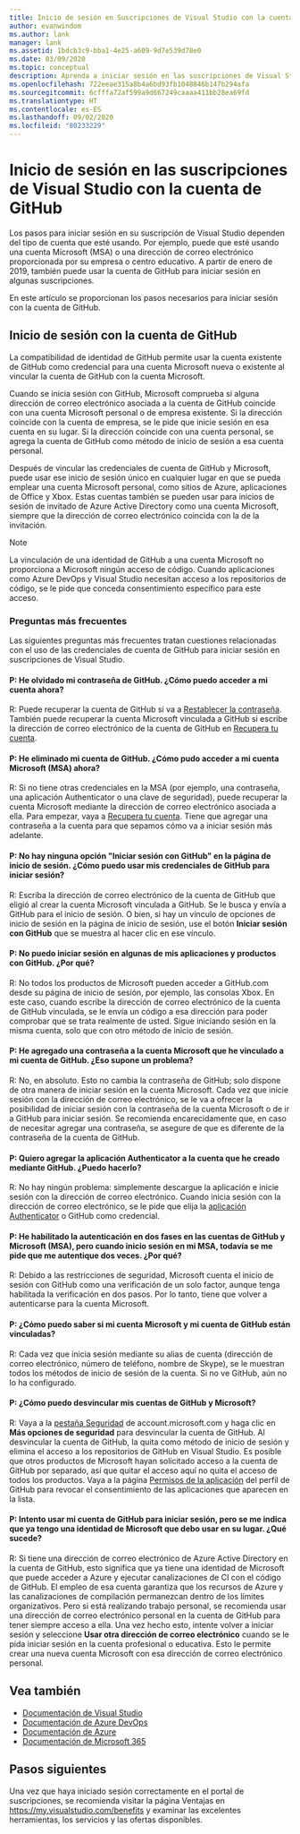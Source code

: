 ```yaml
---
title: Inicio de sesión en Suscripciones de Visual Studio con la cuenta de GitHub | Microsoft Docs
author: evanwindom
ms.author: lank
manager: lank
ms.assetid: 1bdcb3c9-bba1-4e25-a609-9d7e539d78e0
ms.date: 03/09/2020
ms.topic: conceptual
description: Aprenda a iniciar sesión en las suscripciones de Visual Studio con la cuenta de GitHub.
ms.openlocfilehash: 722eeae315a8b4a6bd93fb1048846b147b294afa
ms.sourcegitcommit: 6cfffa72af599a9d667249caaaa411bb28ea69fd
ms.translationtype: HT
ms.contentlocale: es-ES
ms.lasthandoff: 09/02/2020
ms.locfileid: "80233229"
---
```

# <a name="signing-in-to-visual-studio-subscriptions-with-your-github-account"></a>Inicio de sesión en las suscripciones de Visual Studio con la cuenta de GitHub 

Los pasos para iniciar sesión en su suscripción de Visual Studio dependen del tipo de cuenta que esté usando. Por ejemplo, puede que esté usando una cuenta Microsoft (MSA) o una dirección de correo electrónico proporcionada por su empresa o centro educativo. A partir de enero de 2019, también puede usar la cuenta de GitHub para iniciar sesión en algunas suscripciones. 

En este artículo se proporcionan los pasos necesarios para iniciar sesión con la cuenta de GitHub.

## <a name="signing-in-with-your-github-account"></a>Inicio de sesión con la cuenta de GitHub

La compatibilidad de identidad de GitHub permite usar la cuenta existente de GitHub como credencial para una cuenta Microsoft nueva o existente al vincular la cuenta de GitHub con la cuenta Microsoft. 

Cuando se inicia sesión con GitHub, Microsoft comprueba si alguna dirección de correo electrónico asociada a la cuenta de GitHub coincide con una cuenta Microsoft personal o de empresa existente. Si la dirección coincide con la cuenta de empresa, se le pide que inicie sesión en esa cuenta en su lugar. Si la dirección coincide con una cuenta personal, se agrega la cuenta de GitHub como método de inicio de sesión a esa cuenta personal.

Después de vincular las credenciales de cuenta de GitHub y Microsoft, puede usar ese inicio de sesión único en cualquier lugar en que se pueda emplear una cuenta Microsoft personal, como sitios de Azure, aplicaciones de Office y Xbox. Estas cuentas también se pueden usar para inicios de sesión de invitado de Azure Active Directory como una cuenta Microsoft, siempre que la dirección de correo electrónico coincida con la de la invitación.

> [!NOTE]
> La vinculación de una identidad de GitHub a una cuenta Microsoft no proporciona a Microsoft ningún acceso de código. Cuando aplicaciones como Azure DevOps y Visual Studio necesitan acceso a los repositorios de código, se le pide que conceda consentimiento específico para este acceso. 

### <a name="frequently-asked-questions"></a>Preguntas más frecuentes
Las siguientes preguntas más frecuentes tratan cuestiones relacionadas con el uso de las credenciales de cuenta de GitHub para iniciar sesión en suscripciones de Visual Studio.

#### <a name="q-i-forgot-my-github-password--how-can-i-access-my-account-now"></a>P: He olvidado mi contraseña de GitHub.  ¿Cómo puedo acceder a mi cuenta ahora?
R:  Puede recuperar la cuenta de GitHub si va a [Restablecer la contraseña](https://github.com/password_reset). También puede recuperar la cuenta Microsoft vinculada a GitHub si escribe la dirección de correo electrónico de la cuenta de GitHub en [Recupera tu cuenta](https://account.live.com/password/reset).

#### <a name="q-i-deleted-my-github-account--how-can-i-access-my-microsoft-account-msa-now"></a>P: He eliminado mi cuenta de GitHub.  ¿Cómo pudo acceder a mi cuenta Microsoft (MSA) ahora?
R: Si no tiene otras credenciales en la MSA (por ejemplo, una contraseña, una aplicación Authenticator o una clave de seguridad), puede recuperar la cuenta Microsoft mediante la dirección de correo electrónico asociada a ella. Para empezar, vaya a [Recupera tu cuenta](https://account.live.com/password/reset). Tiene que agregar una contraseña a la cuenta para que sepamos cómo va a iniciar sesión más adelante. 

#### <a name="q-theres-no-sign-in-with-github-option-on-the-sign-in-page--how-can-i-use-my-github-credentials-to-sign-in"></a>P: No hay ninguna opción "Iniciar sesión con GitHub" en la página de inicio de sesión.  ¿Cómo puedo usar mis credenciales de GitHub para iniciar sesión?
R:  Escriba la dirección de correo electrónico de la cuenta de GitHub que eligió al crear la cuenta Microsoft vinculada a GitHub. Se le busca y envía a GitHub para el inicio de sesión. O bien, si hay un vínculo de opciones de inicio de sesión en la página de inicio de sesión, use el botón **Iniciar sesión con GitHub** que se muestra al hacer clic en ese vínculo. 

#### <a name="q-i-cant-sign-in-to-some-of-my-apps-and-products-with-github--why"></a>P: No puedo iniciar sesión en algunas de mis aplicaciones y productos con GitHub.  ¿Por qué?
R:  No todos los productos de Microsoft pueden acceder a GitHub.com desde su página de inicio de sesión, por ejemplo, las consolas Xbox. En este caso, cuando escribe la dirección de correo electrónico de la cuenta de GitHub vinculada, se le envía un código a esa dirección para poder comprobar que se trata realmente de usted. Sigue iniciando sesión en la misma cuenta, solo que con otro método de inicio de sesión. 

#### <a name="q--ive-added-a-password-to-the-microsoft-account-i-have-linked-to-my-github-account--will-that-cause-a-problem"></a>P:  He agregado una contraseña a la cuenta Microsoft que he vinculado a mi cuenta de GitHub.  ¿Eso supone un problema?
R:  No, en absoluto. Esto no cambia la contraseña de GitHub; solo dispone de otra manera de iniciar sesión en la cuenta Microsoft. Cada vez que inicie sesión con la dirección de correo electrónico, se le va a ofrecer la posibilidad de iniciar sesión con la contraseña de la cuenta Microsoft o de ir a GitHub para iniciar sesión. Se recomienda encarecidamente que, en caso de necesitar agregar una contraseña, se asegure de que es diferente de la contraseña de la cuenta de GitHub.

#### <a name="q-i-want-to-add-the-authenticator-app-to-the-account-i-created-using-github--can-i-do-that"></a>P: Quiero agregar la aplicación Authenticator a la cuenta que he creado mediante GitHub.  ¿Puedo hacerlo?
R:  No hay ningún problema: simplemente descargue la aplicación e inicie sesión con la dirección de correo electrónico. Cuando inicia sesión con la dirección de correo electrónico, se le pide que elija la [aplicación Authenticator](https://www.microsoft.com/p/microsoft-authenticator/9nblgggzmcj6) o GitHub como credencial.

#### <a name="q-ive-enabled-two-factor-authentication-on-both-my-github-and-microsoft-accounts-msa-but-when-i-sign-in-to-my-msa-im-still-asked-to-authenticate-twice--why"></a>P: He habilitado la autenticación en dos fases en las cuentas de GitHub y Microsoft (MSA), pero cuando inicio sesión en mi MSA, todavía se me pide que me autentique dos veces.  ¿Por qué?
R: Debido a las restricciones de seguridad, Microsoft cuenta el inicio de sesión con GitHub como una verificación de un solo factor, aunque tenga habilitada la verificación en dos pasos. Por lo tanto, tiene que volver a autenticarse para la cuenta Microsoft. 

#### <a name="q--how-can-i-tell-if-my-microsoft-account-and-github-accounts-are-linked"></a>P:  ¿Cómo puedo saber si mi cuenta Microsoft y mi cuenta de GitHub están vinculadas?
R:  Cada vez que inicia sesión mediante su alias de cuenta (dirección de correo electrónico, número de teléfono, nombre de Skype), se le muestran todos los métodos de inicio de sesión de la cuenta. Si no ve GitHub, aún no lo ha configurado.

#### <a name="q--how-can-i-unlink-my-microsoft-and-github-accounts"></a>P:  ¿Cómo puedo desvincular mis cuentas de GitHub y Microsoft? 
R:  Vaya a la [pestaña Seguridad](https://account.microsoft.com/security) de account.microsoft.com y haga clic en **Más opciones de seguridad** para desvincular la cuenta de GitHub. Al desvincular la cuenta de GitHub, la quita como método de inicio de sesión y elimina el acceso a los repositorios de GitHub en Visual Studio. Es posible que otros productos de Microsoft hayan solicitado acceso a la cuenta de GitHub por separado, así que quitar el acceso aquí no quita el acceso de todos los productos. Vaya a la página [Permisos de la aplicación](https://github.com/settings/applications) del perfil de GitHub para revocar el consentimiento de las aplicaciones que aparecen en la lista.

#### <a name="q--i-try-to-use-my-github-account-to-sign-in-but-im-prompted-that-i-already-have-a-microsoft-identity-that-i-should-use-instead--whats-happening"></a>P:  Intento usar mi cuenta de GitHub para iniciar sesión, pero se me indica que ya tengo una identidad de Microsoft que debo usar en su lugar.  ¿Qué sucede?
R:  Si tiene una dirección de correo electrónico de Azure Active Directory en la cuenta de GitHub, esto significa que ya tiene una identidad de Microsoft que puede acceder a Azure y ejecutar canalizaciones de CI con el código de GitHub. El empleo de esa cuenta garantiza que los recursos de Azure y las canalizaciones de compilación permanezcan dentro de los límites organizativos. Pero si está realizando trabajo personal, se recomienda usar una dirección de correo electrónico personal en la cuenta de GitHub para tener siempre acceso a ella. Una vez hecho esto, intente volver a iniciar sesión y seleccione **Usar otra dirección de correo electrónico** cuando se le pida iniciar sesión en la cuenta profesional o educativa. Esto le permite crear una nueva cuenta Microsoft con esa dirección de correo electrónico personal.

## <a name="see-also"></a>Vea también
- [Documentación de Visual Studio](https://docs.microsoft.com/visualstudio/)
- [Documentación de Azure DevOps](https://docs.microsoft.com/azure/devops/)
- [Documentación de Azure](https://docs.microsoft.com/azure/)
- [Documentación de Microsoft 365](https://docs.microsoft.com/microsoft-365/)

## <a name="next-steps"></a>Pasos siguientes
Una vez que haya iniciado sesión correctamente en el portal de suscripciones, se recomienda visitar la página Ventajas en https://my.visualstudio.com/benefits y examinar las excelentes herramientas, los servicios y las ofertas disponibles.  
